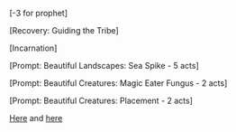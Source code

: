[-3 for prophet]

[Recovery: Guiding the Tribe]

[Incarnation]

[Prompt: Beautiful Landscapes: Sea Spike - 5 acts]

[Prompt: Beautiful Creatures: Magic Eater Fungus - 2 acts]

[Prompt: Beautiful Creatures: Placement - 2 acts]

[Here](https://old.reddit.com/r/GodhoodWB/comments/fr5ib1/endless_pantheon_turn_3/flvd0on/) and [here](https://old.reddit.com/r/GodhoodWB/comments/fr5ib1/endless_pantheon_turn_3/flum9pd/)